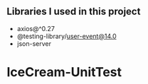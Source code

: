 ## Libraries I used in this project

- axios@^0.27
- @testing-library/user-event@14.0
- json-server
# IceCream-UnitTest
